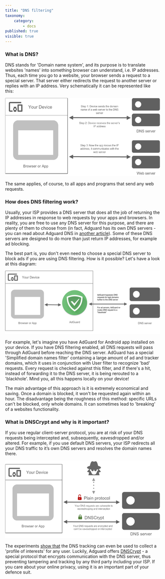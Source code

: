 ```yaml
---
title: "DNS filtering"
taxonomy:
    category:
        - docs
published: true
visible: true
---
```

### What is DNS?

DNS stands for 'Domain name system', and its purpose is to translate websites 'names' into something browser can understand, i.e. IP addresses. Thus, each time you go to a website, your browser sends a request to a special server. That server either redirects the request to another server or replies with an IP address. Very schematically it can be represented like this:

![dns-scheme](How_DNS_works.png)

The same applies, of course, to all apps and programs that send any web requests.

### How does DNS filtering work?

Usually, your ISP provides a DNS server that does all the job of returning the IP addresses in response to web requests by your apps and browsers. In reality, you are free to use any DNS server for this purpose, and there are plenty of them to choose from (in fact, Adguard has its own DNS servers - you can read about Adguard DNS in [another article](https://kb.adguard.com/en/dns/overview)). Some of these DNS servers are designed to do more than just return IP addresses, for example ad blocking. 

The best part is, you don't even need to choose a special DNS server to block ads if you are using DNS filtering. How is it possible? Let's have a look at this diagram:

![dns-scheme](How_DNS_Filtering_works.png)

For example, let's imagine you have AdGuard for Android app installed on your device. If you have DNS filtering enabled, all DNS requests will pass through AdGuard before reaching the DNS server. AdGuard has a special 'Simplified domain names filter' containing a large amount of ad and tracker domains, which it uses in conjunction with User filter to recognize 'bad' requests. Every request is checked against this filter, and if there's a hit, instead of forwarding it to the DNS server, it is being rerouted to a 'blackhole'. Mind you, all this happens locally on your device!

The main advantage of this approach is it is extremely economical and saving. Once a domain is blocked, it won't be requested again within an hour. The disadvantage being the roughness of this method: specific URLs can't be blocked, only whole domains. It can sometimes lead to 'breaking' of a websites functionality.

### What is DNSCrypt and why is it important?

If you use regular client-server protocol, you are at risk of your DNS requests being intercepted and, subsequently, eavesdropped and/or altered. For example, if you use default DNS servers, your ISP redirects all your DNS traffic to it’s own DNS servers and resolves the domain names there.

![dnscrypt-scheme](DNSCrypt.png)

The experiments [show that](https://blog.adguard.com/dns-track-you/) the DNS tracking can even be used to collect a 'profile of interests' for any user. Luckily, Adguard offers [DNSCrypt](dnscrypt.org) - a special protocol that encrypts communication with the DNS server, thus preventing tampering and tracking by any third party including your ISP. If you care about your online privacy, using it is an important part of your defence suit.
